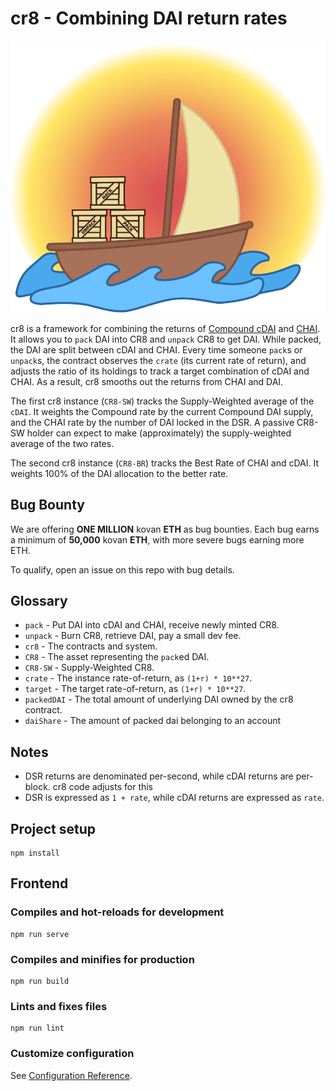 # cr8 - Combining DAI return rates

![cr8 image](src/assets/boat-crate.svg)

cr8 is a framework for combining the returns of
[Compound cDAI](https://app.compound.finance/) and [CHAI](https://chai.money).
It allows you to `pack` DAI into CR8 and `unpack` CR8 to get DAI. While packed,
the DAI are split between cDAI and CHAI. Every time someone `pack`s or
`unpack`s, the contract observes the `crate` (its current rate of return), and
adjusts the ratio of its holdings to track a target combination of cDAI and
CHAI. As a result, cr8 smooths out the returns from CHAI and DAI.

The first cr8 instance (`CR8-SW`) tracks the Supply-Weighted average of the
`cDAI`. It weights the Compound rate by the current Compound DAI supply, and
the CHAI rate by the number of DAI locked in the DSR. A passive CR8-SW holder
can expect to make (approximately) the supply-weighted average of the two
rates.

The second cr8 instance (`CR8-BR`) tracks the Best Rate of CHAI and cDAI. It
weights 100% of the DAI allocation to the better rate.

## Bug Bounty

We are offering **ONE MILLION** kovan **ETH** as bug bounties. Each bug earns a
minimum of **50,000** kovan **ETH**, with more severe bugs earning more ETH.

To qualify, open an issue on this repo with bug details.

## Glossary

* `pack`      - Put DAI into cDAI and CHAI, receive newly minted CR8.
* `unpack`    - Burn CR8, retrieve DAI, pay a small dev fee.
* `cr8`       - The contracts and system.
* `CR8`       - The asset representing the `pack`ed DAI.
* `CR8-SW`    - Supply-Weighted CR8.
* `crate`     - The instance rate-of-return, as `(1+r) * 10**27`.
* `target`    - The target rate-of-return, as `(1+r) * 10**27`.
* `packedDAI` - The total amount of underlying DAI owned by the cr8 contract.
* `daiShare`  - The amount of packed dai belonging to an account


## Notes

* DSR returns are denominated per-second, while cDAI returns are per-block. cr8
   code adjusts for this
* DSR is expressed as `1 + rate`, while cDAI returns are expressed as `rate`.

## Project setup
```
npm install
```

## Frontend

### Compiles and hot-reloads for development
```
npm run serve
```

### Compiles and minifies for production
```
npm run build
```

### Lints and fixes files
```
npm run lint

```
### Customize configuration
See [Configuration Reference](https://cli.vuejs.org/config/).
